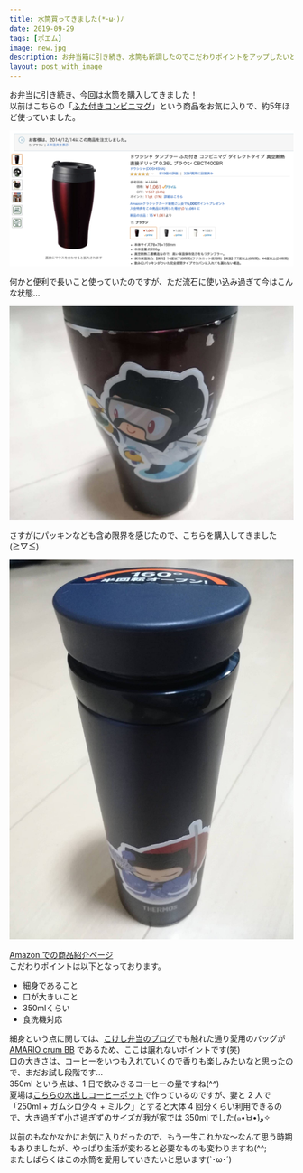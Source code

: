 ```yaml
---
title: 水筒買ってきました(*･ω･)ﾉ
date: 2019-09-29
tags: [ポエム]
image: new.jpg
description: お弁当箱に引き続き、水筒も新調したのでこだわりポイントをアップしたいと思います！
layout: post_with_image
---
```


お弁当に引き続き、今回は水筒を購入してきました！  
以前はこちらの「[ふた付きコンビニマグ](https://www.amazon.co.jp/%E3%83%89%E3%82%A6%E3%82%B7%E3%82%B7%E3%83%A3-%E3%82%B3%E3%83%B3%E3%83%93%E3%83%8B%E3%83%9E%E3%82%B0-%E3%83%80%E3%82%A4%E3%83%AC%E3%82%AF%E3%83%88%E3%82%BF%E3%82%A4%E3%83%97-%E7%9B%B4%E6%8E%A5%E3%83%89%E3%83%AA%E3%83%83%E3%83%97-CBCT400BR/dp/B00NBM1Z3A/ref=as_li_ss_tl?__mk_ja_JP=%E3%82%AB%E3%82%BF%E3%82%AB%E3%83%8A&keywords=cbct400&qid=1569724536&s=gateway&sr=8-1&linkCode=sl1&tag=bvlion-22&linkId=fd4a484711bfdd89ce808103bc8fadee&language=ja_JP)」という商品をお気に入りで、約5年ほど使っていました。

![Amazonでの購入情報](amazon.png)

何かと便利で長いこと使っていたのですが、ただ流石に使い込み過ぎて今はこんな状態…

![旧水筒](old.jpg)

さすがにパッキンなども含め限界を感じたので、こちらを購入してきました(≧▽≦)

![新水筒](new.jpg)

[Amazon での商品紹介ページ](https://www.amazon.co.jp/%E3%82%B5%E3%83%BC%E3%83%A2%E3%82%B9-%E7%9C%9F%E7%A9%BA%E6%96%AD%E7%86%B1%E3%82%B1%E3%83%BC%E3%82%BF%E3%82%A4%E3%83%9E%E3%82%B0-%E3%80%90%E3%82%B9%E3%82%AF%E3%83%AA%E3%83%A5%E3%83%BC%E3%82%BF%E3%82%A4%E3%83%97%E3%80%91-JNO-352-DNVY/dp/B07FNTV5C9/ref=as_li_ss_tl?__mk_ja_JP=%E3%82%AB%E3%82%BF%E3%82%AB%E3%83%8A&keywords=jno-352&qid=1569767629&s=gateway&sr=8-1&linkCode=sl1&tag=bvlion-22&linkId=36efa7985a8cccd8c37e9cf9b99672f8&language=ja_JP)  
こだわりポイントは以下となっております。

- 細身であること
- 口が大きいこと
- 350mlくらい
- 食洗機対応

細身という点に関しては、[こけし弁当のブログ](../new_lunch_box_review/)でも触れた通り愛用のバッグが [AMARIO crum BB](https://amzn.to/353uYOn) であるため、ここは譲れないポイントです(笑)  
口の大きさは、コーヒーをいつも入れていくので香りも楽しみたいなと思ったので、まだお試し段階です…  
350ml という点は、1 日で飲みきるコーヒーの量ですね(^^)  
夏場は[こちらの水出しコーヒーポット](https://www.amazon.co.jp/HARIO-%E3%83%8F%E3%83%AA%E3%82%AA-%E3%82%B3%E3%83%BC%E3%83%92%E3%83%BC%E3%83%9D%E3%83%83%E3%83%88-%E3%82%B3%E3%83%BC%E3%83%92%E3%83%BC%E3%83%89%E3%83%AA%E3%83%83%E3%83%97-MCPN-14CBR/dp/B00I7JKAQ0/ref=as_li_ss_tl?__mk_ja_JP=%E3%82%AB%E3%82%BF%E3%82%AB%E3%83%8A&crid=2M9WWBNHJDTK&keywords=%E6%B0%B4%E5%87%BA%E3%81%97%E3%82%B3%E3%83%BC%E3%83%92%E3%83%BC%E3%83%9D%E3%83%83%E3%83%88&qid=1569725595&s=gateway&sprefix=%E6%B0%B4%E5%87%BA%E3%81%97,aps,273&sr=8-2&linkCode=sl1&tag=bvlion-22&linkId=f38bf54c55571261e59590ff9cd5a1f2&language=ja_JP)で作っているのですが、妻と 2 人で「250ml + ガムシロ少々 + ミルク」とすると大体 4 回分くらい利用できるので、大き過ぎず小さ過ぎずのサイズが我が家では 350ml でした(๑•̀ㅂ•́)و✧

以前のもなかなかにお気に入りだったので、もう一生これかな〜なんて思う時期もありましたが、やっぱり生活が変わると必要なものも変わりますね(^^;  
またしばらくはこの水筒を愛用していきたいと思います(`･ω･´)